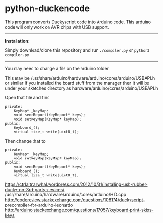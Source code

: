 # python-duckencode

This program converts Duckyscript code into Arduino code. This arduino code will only work on AVR chips with USB support.

----

**Installation:**

Simply download/clone this repository and run `./compiler.py` or `python3 compiler.py`

---

You may need to change a file on the arduino folder

This may be /usr/share/arduino/hardware/arduino/cores/arduino/USBAPI.h or similar
If you installed the board stuff from the manager then it will be under your sketches directory as hardware/arduino/cores/arduino/USBAPI.h

Open that file and find

    private:
        KeyMap* _keyMap;
        void sendReport(KeyReport* keys);
        void setKeyMap(KeyMap* keyMap);
    public:
        Keyboard_();
        virtual size_t write(uint8_t);

Then change that to

    private:
        KeyMap* _keyMap;
        void setKeyMap(KeyMap* keyMap);
    public:
        void sendReport(KeyReport* keys);
        Keyboard_();
        virtual size_t write(uint8_t);

https://ctrlaltnarwhal.wordpress.com/2012/10/31/installing-usb-rubber-ducky-on-3rd-party-devices/
 /usr/share/arduino/hardware/arduino/cores/arduino/HID.cpp
 http://codereview.stackexchange.com/questions/108174/duckyscript-precompiler-for-arduino-leonardo
 http://arduino.stackexchange.com/questions/17057/keyboard-print-skips-keys
